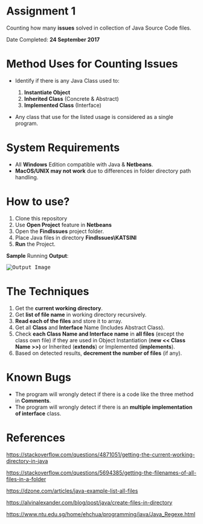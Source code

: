 # Assignment 1

Counting how many **issues** solved in collection of Java Source Code files.

Date Completed: **24 September 2017**

# Method Uses for Counting Issues 

- Identify if there is any Java Class used to:
  1. **Instantiate Object**
  2. **Inherited Class** (Concrete & Abstract)
  3. **Implemented Class** (Interface)

- Any class that use for the listed usage is considered as a single program.

# System Requirements

- All **Windows** Edition compatible with Java & **Netbeans**.
- **MacOS/UNIX may not work** due to differences in folder directory path handling. 

# How to use?

1. Clone this repository
2. Use **Open Project** feature in **Netbeans**
3. Open the **FindIssues** project folder.
4. Place Java files in directory **FindIssues\KATSINI**
5. **Run** the Project. 

**Sample** Running **Output**:
 
<kbd>![Output Image](https://github.com/wzul/237767/blob/master/Assignment_1/FindIssues/sample-running-output.png "Sample Running Output")</kbd>

# The Techniques

1. Get the **current working directory**.
2. Get **list of file name** in working directory recursively.
3. **Read each of the files** and store it to array.
4. Get all **Class** and **Interface** Name (Includes Abstract Class).
5. Check **each Class Name and Interface name** in **all files** (except the class own file) if they are used in Object Instantiation (**new << Class Name >>)** or Inherited (**extends**) or Implemented (**implements**).
6. Based on detected results, **decrement the number of files** (if any).


# Known Bugs

- The program will wrongly detect if there is a code like the three method in **Comments**.
- The program will wrongly detect if there is an **multiple implementation of interface** class.

# References

https://stackoverflow.com/questions/4871051/getting-the-current-working-directory-in-java

https://stackoverflow.com/questions/5694385/getting-the-filenames-of-all-files-in-a-folder

https://dzone.com/articles/java-example-list-all-files

https://alvinalexander.com/blog/post/java/create-files-in-directory

https://www.ntu.edu.sg/home/ehchua/programming/java/Java_Regexe.html
